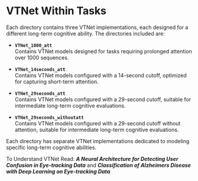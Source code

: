 # VTNet Within Tasks

Each directory contains three VTNet implementations, each designed for a different long-term cognitive ability. The directories included are:

- **`VTNet_1000_att`**  
  Contains VTNet models designed for tasks requiring prolonged attention over 1000 sequences.

- **`VTNet_14seconds_att`**  
  Contains VTNet models configured with a 14-second cutoff, optimized for capturing short-term attention.

- **`VTNet_29seconds_att`**  
  Contains VTNet models configured with a 29-second cutoff, suitable for intermediate long-term cognitive evaluations.

- **`VTNet_29seconds_withoutatt`**  
  Contains VTNet models configured with a 29-second cutoff without attention, suitable for intermediate long-term cognitive evaluations.

Each directory has separate VTNet implementations dedicated to modeling specific long-term cognitive abilities.

To Understand VTNet Read: **_A Neural Architecture for Detecting User Confusion in Eye-tracking Data_** and **_Classification of Alzheimers Disease with Deep Learning on Eye-tracking Data_**
